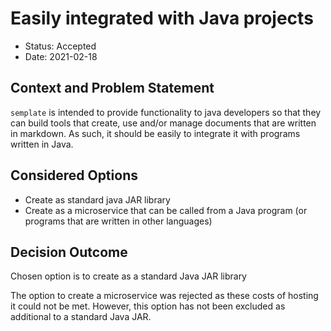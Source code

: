 # Easily integrated with Java projects

* Status: Accepted
* Date: 2021-02-18

## Context and Problem Statement

`semplate` is intended to provide functionality to java developers so that they can build tools that create, use and/or manage documents that are written in markdown. As such, it should be easily to integrate it with programs written in Java.

## Considered Options

* Create as standard java JAR library
* Create as a microservice that can be called from a Java program (or programs that are written in other languages)


## Decision Outcome

Chosen option is to create as a standard Java JAR library

The option to create a microservice was rejected as these costs of hosting it could not be met. However, this option has not been excluded as additional to a standard Java JAR.  
